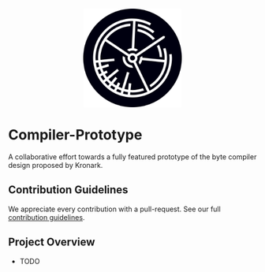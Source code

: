 <p align="center">
    <img style="display:block;width:200px;height:200px;" src="./docs/assets/logo.svg">
</p>

# Compiler-Prototype
A collaborative effort towards a fully featured prototype of the byte compiler design proposed by Kronark.

## Contribution Guidelines
We appreciate every contribution with a pull-request. See our full [contribution guidelines](./docs/CONTRIBUTION.md).

## Project Overview
- TODO